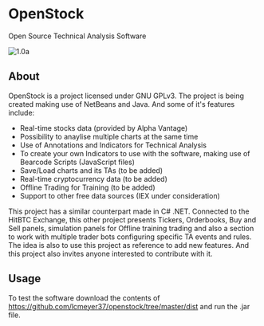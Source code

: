 # OpenStock
Open Source Technical Analysis Software

![1.0a](https://github.com/lcmeyer37/openstock/blob/master/openstock02012019.jpg)

## About
OpenStock is a project licensed under GNU GPLv3. The project is being created making use of NetBeans and Java. And some of it's features include:

* Real-time stocks data (provided by Alpha Vantage)
* Possibility to anaylise multiple charts at the same time
* Use of Annotations and Indicators for Technical Analysis
* To create your own Indicators to use with the software, making use of Bearcode Scripts (JavaScript files)
* Save/Load charts and its TAs (to be added)
* Real-time cryptocurrency data (to be added)
* Offline Trading for Training (to be added)
* Support to other free data sources (IEX under consideration)

This project has a similar counterpart made in C# .NET. Connected to the HitBTC Exchange, this other project presents Tickers, Orderbooks, Buy and Sell panels, simulation panels for Offline training trading and also a section to work with multiple trader bots configuring specific TA events and rules. The idea is also to use this project as reference to add new features. And this project also invites anyone interested to contribute with it.

## Usage
To test the software download the contents of https://github.com/lcmeyer37/openstock/tree/master/dist and run the .jar file.
